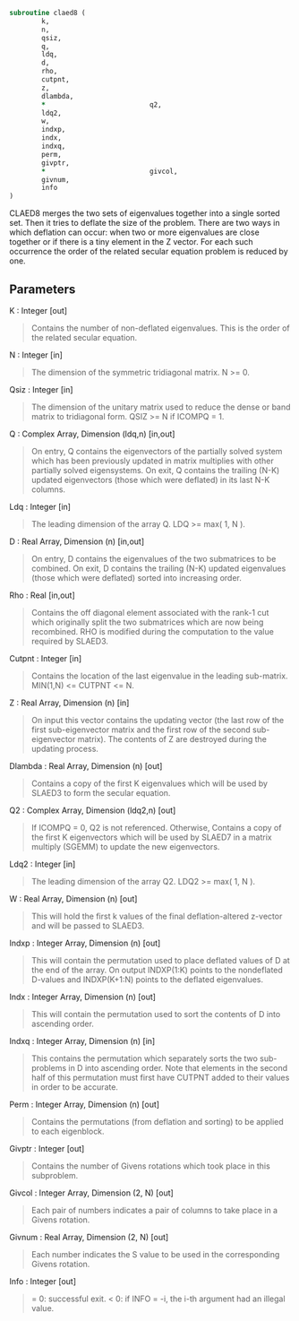```fortran
subroutine claed8 (
		k,
		n,
		qsiz,
		q,
		ldq,
		d,
		rho,
		cutpnt,
		z,
		dlambda,
		*                          q2,
		ldq2,
		w,
		indxp,
		indx,
		indxq,
		perm,
		givptr,
		*                          givcol,
		givnum,
		info
)
```

 CLAED8 merges the two sets of eigenvalues together into a single
 sorted set.  Then it tries to deflate the size of the problem.
 There are two ways in which deflation can occur:  when two or more
 eigenvalues are close together or if there is a tiny element in the
 Z vector.  For each such occurrence the order of the related secular
 equation problem is reduced by one.

## Parameters
K : Integer [out]
> Contains the number of non-deflated eigenvalues.
> This is the order of the related secular equation.

N : Integer [in]
> The dimension of the symmetric tridiagonal matrix.  N >= 0.

Qsiz : Integer [in]
> The dimension of the unitary matrix used to reduce
> the dense or band matrix to tridiagonal form.
> QSIZ >= N if ICOMPQ = 1.

Q : Complex Array, Dimension (ldq,n) [in,out]
> On entry, Q contains the eigenvectors of the partially solved
> system which has been previously updated in matrix
> multiplies with other partially solved eigensystems.
> On exit, Q contains the trailing (N-K) updated eigenvectors
> (those which were deflated) in its last N-K columns.

Ldq : Integer [in]
> The leading dimension of the array Q.  LDQ >= max( 1, N ).

D : Real Array, Dimension (n) [in,out]
> On entry, D contains the eigenvalues of the two submatrices to
> be combined.  On exit, D contains the trailing (N-K) updated
> eigenvalues (those which were deflated) sorted into increasing
> order.

Rho : Real [in,out]
> Contains the off diagonal element associated with the rank-1
> cut which originally split the two submatrices which are now
> being recombined. RHO is modified during the computation to
> the value required by SLAED3.

Cutpnt : Integer [in]
> Contains the location of the last eigenvalue in the leading
> sub-matrix.  MIN(1,N) <= CUTPNT <= N.

Z : Real Array, Dimension (n) [in]
> On input this vector contains the updating vector (the last
> row of the first sub-eigenvector matrix and the first row of
> the second sub-eigenvector matrix).  The contents of Z are
> destroyed during the updating process.

Dlambda : Real Array, Dimension (n) [out]
> Contains a copy of the first K eigenvalues which will be used
> by SLAED3 to form the secular equation.

Q2 : Complex Array, Dimension (ldq2,n) [out]
> If ICOMPQ = 0, Q2 is not referenced.  Otherwise,
> Contains a copy of the first K eigenvectors which will be used
> by SLAED7 in a matrix multiply (SGEMM) to update the new
> eigenvectors.

Ldq2 : Integer [in]
> The leading dimension of the array Q2.  LDQ2 >= max( 1, N ).

W : Real Array, Dimension (n) [out]
> This will hold the first k values of the final
> deflation-altered z-vector and will be passed to SLAED3.

Indxp : Integer Array, Dimension (n) [out]
> This will contain the permutation used to place deflated
> values of D at the end of the array. On output INDXP(1:K)
> points to the nondeflated D-values and INDXP(K+1:N)
> points to the deflated eigenvalues.

Indx : Integer Array, Dimension (n) [out]
> This will contain the permutation used to sort the contents of
> D into ascending order.

Indxq : Integer Array, Dimension (n) [in]
> This contains the permutation which separately sorts the two
> sub-problems in D into ascending order.  Note that elements in
> the second half of this permutation must first have CUTPNT
> added to their values in order to be accurate.

Perm : Integer Array, Dimension (n) [out]
> Contains the permutations (from deflation and sorting) to be
> applied to each eigenblock.

Givptr : Integer [out]
> Contains the number of Givens rotations which took place in
> this subproblem.

Givcol : Integer Array, Dimension (2, N) [out]
> Each pair of numbers indicates a pair of columns to take place
> in a Givens rotation.

Givnum : Real Array, Dimension (2, N) [out]
> Each number indicates the S value to be used in the
> corresponding Givens rotation.

Info : Integer [out]
> = 0:  successful exit.
> < 0:  if INFO = -i, the i-th argument had an illegal value.

